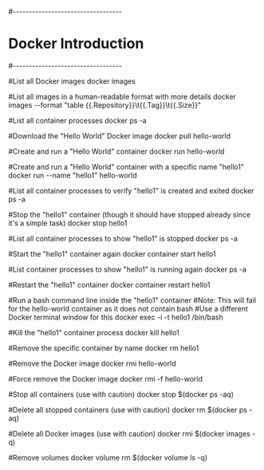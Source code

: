 #----------------------------------
# Docker Introduction
#----------------------------------

#List all Docker images
docker images

#List all images in a human-readable format with more details
docker images --format "table {{.Repository}}\t{{.Tag}}\t{{.Size}}"

#List all container processes
docker ps -a

#Download the "Hello World" Docker image
docker pull hello-world

#Create and run a "Hello World" container
docker run hello-world

#Create and run a "Hello World" container with a specific name "hello1"
docker run --name "hello1" hello-world

#List all container processes to verify "hello1" is created and exited
docker ps -a

#Stop the "hello1" container (though it should have stopped already since it's a simple task)
docker stop hello1

#List all container processes to show "hello1" is stopped
docker ps -a

#Start the "hello1" container again
docker container start hello1

#List container processes to show "hello1" is running again
docker ps -a

#Restart the "hello1" container
docker container restart hello1

#Run a bash command line inside the "hello1" container
#Note: This will fail for the hello-world container as it does not contain bash
#Use a different Docker terminal window for this
docker exec -i -t hello1 /bin/bash

#Kill the "hello1" container process
docker kill hello1

#Remove the specific container by name
docker rm hello1

#Remove the Docker image
docker rmi hello-world

#Force remove the Docker image
docker rmi -f hello-world

#Stop all containers (use with caution)
docker stop $(docker ps -aq)

#Delete all stopped containers (use with caution)
docker rm $(docker ps -aq)

#Delete all Docker images (use with caution)
docker rmi $(docker images -q)

#Remove volumes
docker volume rm $(docker volume ls -q)